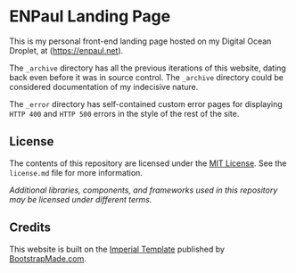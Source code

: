 # ENPaul Landing Page

This is my personal front-end landing page hosted on my Digital Ocean Droplet, at (https://enpaul.net).

The `_archive` directory has all the previous iterations of this website, dating back even before it was in source control. The `_archive` directory could be considered documentation of my indecisive nature.

The `_error` directory has self-contained custom error pages for displaying `HTTP 400` and `HTTP 500` errors in the style of the rest of the site.

## License

The contents of this repository are licensed under the [MIT License](https://opensource.org/licenses/MIT). See the `license.md` file for more information.

*Additional libraries, components, and frameworks used in this repository may be licensed under different terms.*

## Credits

This website is built on the [Imperial Template](https://bootstrapmade.com/imperial-free-onepage-bootstrap-theme/) published by [BootstrapMade.com](https://bootstrapmade.com).
